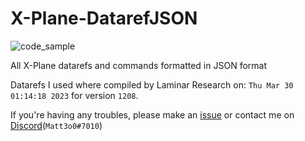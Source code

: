 # X-Plane-DatarefJSON

![code_sample](https://matt3o0.vercel.app/projects/xpdrefjson/code_sample.png)

All X-Plane datarefs and commands formatted in JSON format

Datarefs I used where compiled by Laminar Research on: `Thu Mar 30 01:14:18 2023` for version `1208`.

If you're having any troubles, please make an [issue](https://github.com/duvbolone/X-Plane-DatarefJSON/issues) or contact me on [Discord](https://discord.com/users/668874138160594985)(`Matt3o0#7010`)
